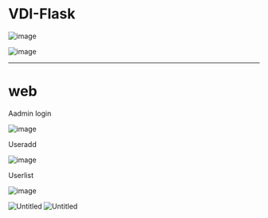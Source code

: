 # VDI-Flask
 

![image](https://github.com/NickLi1014/VDI-Flask/assets/73222054/f2130696-8c7d-4f30-b7b5-c3895d9e7326)

![image](https://github.com/NickLi1014/VDI-Flask/assets/73222054/f8a4156e-48e0-4310-b01e-f636da2e79cd)

<hr>

<h1>web</h1>

Aadmin login

![image](https://github.com/NickLi1014/VDI-Flask/assets/73222054/60616054-4cf8-42cb-b694-a509ca67f6c2)

Useradd

![image](https://github.com/NickLi1014/VDI-Flask/assets/73222054/6fdba3e1-0672-48cd-b619-0c5d17b0c142)


Userlist

![image](https://github.com/NickLi1014/VDI-Flask/assets/73222054/3b8edc06-095f-4ef2-b53c-43bbcad1b92b)

![Untitled](https://prod-files-secure.s3.us-west-2.amazonaws.com/bff19e72-f211-4957-9429-dc888be89572/30a34b18-b15b-4f9e-a0ef-ea537a2df655/Untitled.png)
![Untitled](https://prod-files-secure.s3.us-west-2.amazonaws.com/bff19e72-f211-4957-9429-dc888be89572/fa2e6ce0-8b51-4cb4-8d9f-7b5444e94cdd/Untitled.png)
